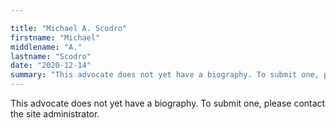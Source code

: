 ```yaml
---

title: "Michael A. Scodro"
firstname: "Michael"
middlename: "A."
lastname: "Scodro"
date: "2020-12-14"
summary: "This advocate does not yet have a biography. To submit one, please contact the site administrator."
---
```

This advocate does not yet have a biography. To submit one, please contact the site administrator.


